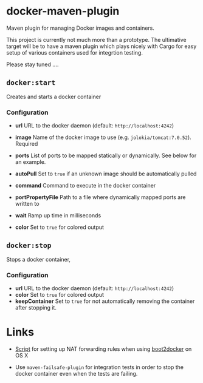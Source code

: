 
# docker-maven-plugin

Maven plugin for managing Docker images and containers.

This project is currently not much more than a prototype. The ultimative target will be
to have a maven plugin which plays nicely with Cargo for easy setup of various containers
used for integrtion testing.

Please stay tuned ....

## `docker:start`

Creates and starts a docker container

### Configuration

 * **url** URL to the docker daemon (default: `http://localhost:4242`)
 * **image** Name of the docker image to use (e.g. `jolokia/tomcat:7.0.52`). Required
 * **ports** List of ports to be mapped statically or dynamically. See below for an example.

 * **autoPull** Set to `true` if an unknown image should be automatically pulled
 * **command** Command to execute in the docker container
 * **portPropertyFile** Path to a file where dynamically mapped ports are written to
 * **wait** Ramp up time in milliseconds
 * **color** Set to `true` for colored output

## `docker:stop`

Stops a docker container,

### Configuration

 * **url** URL to the docker daemon (default: `http://localhost:4242`)
 * **color** Set to `true` for colored output
 * **keepContainer** Set to `true` for not automatically removing the container after stopping it.

# Links

* [Script](https://gist.github.com/deinspanjer/9215467) for setting up NAT forwarding rules when using [boot2docker](https://github.com/boot2docker/boot2docker)
on OS X

* Use `maven-failsafe-plugin` for integration tests in order to stop the docker container even when the tests are failing.
